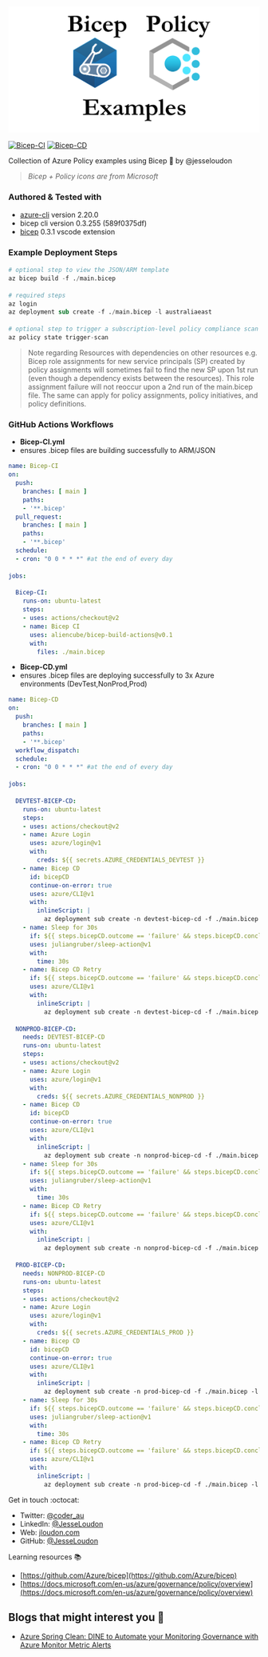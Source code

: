 ![RepoLogo](x_docs/BicepPolicyExamples.png "Bicep Policy Examples")

[![Bicep-CI](https://github.com/globalbao/bicep-policy-examples/actions/workflows/Bicep-CI.yml/badge.svg)](https://github.com/globalbao/bicep-policy-examples/actions/workflows/Bicep-CI.yml) [![Bicep-CD](https://github.com/globalbao/bicep-policy-examples/actions/workflows/Bicep-CD.yml/badge.svg)](https://github.com/globalbao/bicep-policy-examples/actions/workflows/Bicep-CD.yml)

Collection of Azure Policy examples using Bicep :muscle: by @jesseloudon
> *Bicep + Policy icons are from Microsoft*

### Authored & Tested with

* [azure-cli](https://docs.microsoft.com/en-us/cli/azure/install-azure-cli) version 2.20.0
* bicep cli version 0.3.255 (589f0375df)
* [bicep](https://marketplace.visualstudio.com/items?itemName=ms-azuretools.vscode-bicep) 0.3.1 vscode extension

### Example Deployment Steps

```s
# optional step to view the JSON/ARM template
az bicep build -f ./main.bicep

# required steps
az login
az deployment sub create -f ./main.bicep -l australiaeast

# optional step to trigger a subscription-level policy compliance scan 
az policy state trigger-scan
```

> Note regarding Resources with dependencies on other resources e.g. Bicep role assignments for new service principals (SP) created by policy assignments will sometimes fail to find the new SP upon 1st run (even though a dependency exists between the resources). This role assignment failure will not reoccur upon a 2nd run of the main.bicep file. The same can apply for policy assignments, policy initiatives, and policy definitions.

### GitHub Actions Workflows

* **Bicep-CI.yml**
* ensures .bicep files are building successfully to ARM/JSON

```yaml
name: Bicep-CI
on:
  push:
    branches: [ main ]
    paths:
    - '**.bicep'
  pull_request:
    branches: [ main ]
    paths:
    - '**.bicep'
  schedule:
  - cron: "0 0 * * *" #at the end of every day
    
jobs:

  Bicep-CI:
    runs-on: ubuntu-latest
    steps:
    - uses: actions/checkout@v2
    - name: Bicep CI
      uses: aliencube/bicep-build-actions@v0.1
      with:
        files: ./main.bicep
```

* **Bicep-CD.yml**
* ensures .bicep files are deploying successfully to 3x Azure environments (DevTest,NonProd,Prod)

```yaml
name: Bicep-CD
on:
  push:
    branches: [ main ]
    paths:
    - '**.bicep'
  workflow_dispatch:
  schedule:
  - cron: "0 0 * * *" #at the end of every day
    
jobs:

  DEVTEST-BICEP-CD:
    runs-on: ubuntu-latest
    steps:
    - uses: actions/checkout@v2
    - name: Azure Login
      uses: azure/login@v1
      with:
        creds: ${{ secrets.AZURE_CREDENTIALS_DEVTEST }}
    - name: Bicep CD
      id: bicepCD
      continue-on-error: true
      uses: azure/CLI@v1
      with:
        inlineScript: |
          az deployment sub create -n devtest-bicep-cd -f ./main.bicep -l australiaeast -o none
    - name: Sleep for 30s
      if: ${{ steps.bicepCD.outcome == 'failure' && steps.bicepCD.conclusion == 'success' }}
      uses: juliangruber/sleep-action@v1
      with:
        time: 30s
    - name: Bicep CD Retry
      if: ${{ steps.bicepCD.outcome == 'failure' && steps.bicepCD.conclusion == 'success' }}
      uses: azure/CLI@v1
      with:
        inlineScript: |
          az deployment sub create -n devtest-bicep-cd -f ./main.bicep -l australiaeast -o none

  NONPROD-BICEP-CD:
    needs: DEVTEST-BICEP-CD
    runs-on: ubuntu-latest
    steps:
    - uses: actions/checkout@v2
    - name: Azure Login
      uses: azure/login@v1
      with:
        creds: ${{ secrets.AZURE_CREDENTIALS_NONPROD }}
    - name: Bicep CD
      id: bicepCD
      continue-on-error: true
      uses: azure/CLI@v1
      with:
        inlineScript: |
          az deployment sub create -n nonprod-bicep-cd -f ./main.bicep -l australiaeast -o none
    - name: Sleep for 30s
      if: ${{ steps.bicepCD.outcome == 'failure' && steps.bicepCD.conclusion == 'success' }}
      uses: juliangruber/sleep-action@v1
      with:
        time: 30s
    - name: Bicep CD Retry
      if: ${{ steps.bicepCD.outcome == 'failure' && steps.bicepCD.conclusion == 'success' }}
      uses: azure/CLI@v1
      with:
        inlineScript: |
          az deployment sub create -n nonprod-bicep-cd -f ./main.bicep -l australiaeast -o none

  PROD-BICEP-CD:
    needs: NONPROD-BICEP-CD
    runs-on: ubuntu-latest
    steps:
    - uses: actions/checkout@v2
    - name: Azure Login
      uses: azure/login@v1
      with:
        creds: ${{ secrets.AZURE_CREDENTIALS_PROD }}
    - name: Bicep CD
      id: bicepCD
      continue-on-error: true
      uses: azure/CLI@v1
      with:
        inlineScript: |
          az deployment sub create -n prod-bicep-cd -f ./main.bicep -l australiaeast -o none
    - name: Sleep for 30s
      if: ${{ steps.bicepCD.outcome == 'failure' && steps.bicepCD.conclusion == 'success' }}
      uses: juliangruber/sleep-action@v1
      with:
        time: 30s
    - name: Bicep CD Retry
      if: ${{ steps.bicepCD.outcome == 'failure' && steps.bicepCD.conclusion == 'success' }}
      uses: azure/CLI@v1
      with:
        inlineScript: |
          az deployment sub create -n prod-bicep-cd -f ./main.bicep -l australiaeast -o none
```

Get in touch :octocat:

* Twitter: [@coder_au](https://twitter.com/coder_au)
* LinkedIn: [@JesseLoudon](https://www.linkedin.com/in/jesseloudon/)
* Web: [jloudon.com](https://jloudon.com)
* GitHub: [@JesseLoudon](https://github.com/jesseloudon)

Learning resources :books:
* [https://github.com/Azure/bicep](https://github.com/Azure/bicep)
* [https://docs.microsoft.com/en-us/azure/governance/policy/overview](https://docs.microsoft.com/en-us/azure/governance/policy/overview)

## Blogs that might interest you :pencil:

* [Azure Spring Clean: DINE to Automate your Monitoring Governance with Azure Monitor Metric Alerts](https://jloudon.com/cloud/Azure-Spring-Clean-DINE-to-Automate-your-Monitoring-Governance-with-Azure-Monitor-Metric-Alerts/)
